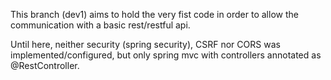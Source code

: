 This branch (dev1) aims to hold the very fist code in order to allow the communication with a basic rest/restful api.

Until here, neither security (spring security), CSRF nor CORS was implemented/configured, but only spring mvc with controllers annotated as @RestController.
